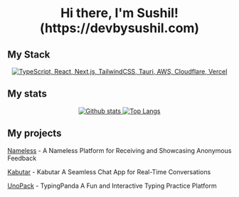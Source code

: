 <h1 align="center">Hi there, I'm Sushil! (https://devbysushil.com)</h1>

## My Stack
<p align="center">
  <a href="#">
    <img src="https://skillicons.dev/icons?i=ts,react,nextjs,nodejs,postgres,mongodb,tailwindcss,tauri,redux,redis,docker,aws,cloudflare,vercel" alt="TypeScript, React, Next.js, TailwindCSS, Tauri, AWS, Cloudflare, Vercel">
  </a>
</p>

## My stats
<p align="center">
  <a href="#">
    <img src="https://github-readme-stats.vercel.app/api?username=sachu0dev&theme=onedark&show_icons=true&hide_rank=true&custom_title=Stats&count_private=true&hide_border=true&hide=issues&line_height=24&bg_color=0d1117" alt="Github stats" />
    <img src="https://github-readme-stats.vercel.app/api/top-langs/?username=sachu0dev&layout=compact&theme=onedark&count_private=true&hide_border=true&bg_color=0d1117" alt="Top Langs">
  </a>
</p>

## My projects

[Nameless](https://nameless.devbysushil.com) - A Nameless Platform for Receiving and Showcasing Anonymous Feedback

[Kabutar](https://kabutar.devbysushil.com/login) - Kabutar A Seamless Chat App for Real-Time Conversations

[UnoPack](https://typingpanda.netlify.app/) - TypingPanda A Fun and Interactive Typing Practice Platform
